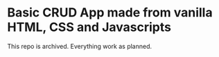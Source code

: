 # Basic CRUD App made from vanilla HTML, CSS and Javascripts

This repo is archived. 
Everything work as planned.